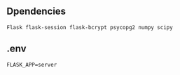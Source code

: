 ## Dpendencies
`Flask flask-session flask-bcrypt psycopg2 numpy scipy`

## .env

```
FLASK_APP=server


```